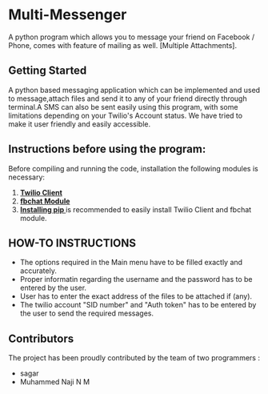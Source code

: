 # Multi-Messenger 


A python program which allows you to message your friend on Facebook / Phone, comes with feature of mailing as well. [Multiple Attachments].

<html>
<body>
<h2> Getting Started </h2>
<p> A python based messaging application which can be implemented and used to message,attach files and send it to any of your friend directly through terminal.A SMS can also be sent easily using this program, with some limitations depending on your Twilio's Account status. 
We have tried to make it user friendly and easily accessible. </p>
<h2> Instructions before using the program: </h2>
<p>
Before compiling and running the code, installation the following modules is necessary: </p>
<ol>
<li> <a href="https://www.twilio.com/docs/libraries/python"> <b> Twilio Client </b> </a> </li>
<li> <a href="https://pypi.python.org/pypi/fbchat/"> <b> fbchat Module </b></a> </li>
<li> <a href="https://pip.pypa.io/en/stable/installing/"> <b> Installing pip </b> </a> is recommended to easily install Twilio Client and fbchat module.  </li>
</ol>
<h2> HOW-TO INSTRUCTIONS </h2>
<ul> 
<li> The options required in the Main menu have to be filled exactly and accurately. </li>
<li> Proper informatin regarding the username and the password has to be entered by the user. </li>
<li> User has to enter the exact address of the files to be attached if (any). </li>
<li> The twilio account "SID number" and "Auth token" has to be entered by the user to send the required messages. </li>
</ul>
<h2> Contributors </h2>
<p> The project has been proudly contributed by the team of two programmers :  </p>
<ul>
<li> sagar </li>
<li>Muhammed Naji N M </li>
</ul>
</body>
</html>
